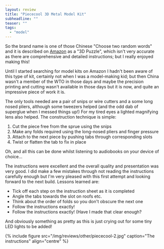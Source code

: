 ```yaml
---
layout: review
title: "Piececool 3D Metal Model Kit"
subheadline: ""
teaser: ""
tags:
  - "model"
---
```



So the brand name is one of those Chinese "Choose two random words" and it is described on 
[Amazon](https://www.amazon.co.uk/Piececool-Metal-Model-Kits-Adults/dp/B08J2THMTN/ref=sr_1_10?crid=9TV17QAFKJFR&keywords=piececool&qid=1659809594&s=kids&sprefix=piece%2Ctoys%2C161&sr=1-10) 
as a "3D Puzzle", which isn't very accurate as there are comprehensive and detailed instructions; 
but I really enjoyed making this!

Until I started searching for model kits on Amazon I hadn't been aware of this type of kit, 
certainly not when I was a model-making kid; but then China wasn't a member of the WTO in those 
days and maybe the precision printing and cutting wasn't available in those days but it is now, 
and quite an impressive piece of work it is.

The only tools needed are a pair of snips or wire cutters and a some long nosed pliers, although 
some tweezers helped (and the odd dab of superglue when I messed things up!) For my tired eyes a 
lighted magnifying lens also helped. The construction technique is simple:

1.  Cut the piece free from the sprue using the snips
2.  Make any folds required using the long-nosed pliers and finger pressure
3.  Attach to the next piece by pushing tabs through corresponding slots
4.  Twist or flatten the tab to fix in place

Oh, and all this can be done whilst listening to audiobooks on your device of choice...

The instructions were excellent and the overall quality and presentation was very good. 
I did make a few mistakes through not reading the instructions carefully enough but I'm very 
pleased with this first attempt and looking forward to the next build. Lessons learned are:

*   Tick off each step on the instruction sheet as it is completed
*   Angle the tabs towards the slot on roofs etc.
*   Think about the order of folds so you don't obscure the next one
*   Follow the instructions exactly!
*   Follow the instructions exactly! (Have I made that clear enough?

And obviously something as pretty as this is just crying out for some tiny LED lights to be added!

{% include figure src="/img/reviews/other/piececool-2.jpg" caption="The instructions" align="centre" %}
